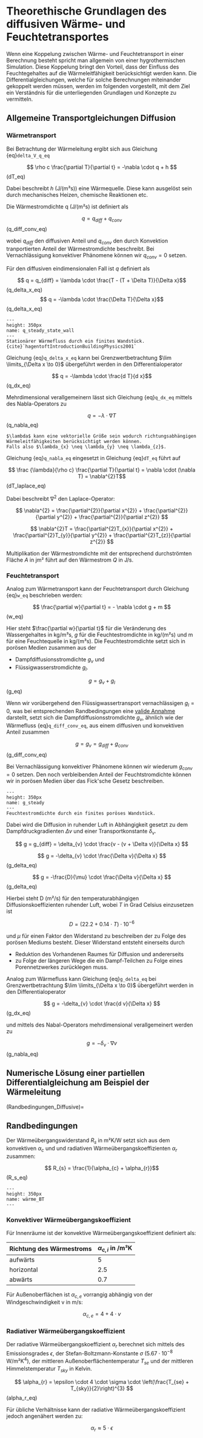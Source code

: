 # Theorethische Grundlagen des diffusiven Wärme- und Feuchtetransportes

Wenn eine Koppelung zwischen Wärme- und Feuchtetransport in einer Berechnung besteht spricht man allgemein von einer
hygrothermischen Simulation. Diese Koppelung bringt den Vorteil, dass der Einfluss des Feuchtegehaltes auf die
Wärmeleitfähigkeit berücksichtigt werden kann. Die Differentialgleichungen, welche für solche Berechnungen miteinander
gekoppelt werden müssen, werden im folgenden vorgestellt, mit dem Ziel ein Verständnis für die unterliegenden Grundlagen
und Konzepte zu vermitteln.

## Allgemeine Transportgleichungen Diffusion

### Wärmetransport

Bei Betrachtung der Wärmeleitung ergibt sich aus Gleichung {eq}`delta_V_q_eq`

$$ \rho c \frac{\partial T}{\partial t} = -\nabla \cdot q + h $$(dT_eq)

Dabei beschreibt $h$ (J/(m³s)) eine Wärmequelle. Diese kann ausgelöst sein durch mechanisches Heizen, chemische
Reaktionen etc.

Die Wärmestromdichte q (J/(m²s) ist definiert als

$$ q = q_{diff} + q_{conv}$$ (q_diff_conv_eq)

wobei $q_{diff}$ den diffusiven Anteil und $q_{conv}$ den durch Konvektion tranportierten Anteil der Wärmestromdichte
beschreibt. Bei Vernachlässigung konvektiver Phänomene können wir $q_{conv} = 0$ setzen.

Für den diffusiven eindimensionalen Fall ist $q$ definiert als

$$ q = q_{diff} = \lambda \cdot \frac{T - (T + \Delta T)}{\Delta x}$$(q_delta_x_eq)
$$ q = -\lambda \cdot \frac{\Delta T}{\Delta x}$$(q_delta_x_eq)

```{figure} img/Wärmebrücke/q_steady_state_wall.png
---
height: 350px
name: q_steady_state_wall
---
Stationärer Wärmefluss durch ein finites Wandstück. {cite}`hagentoftIntroductionBuildingPhysics2001`
```

Gleichung {eq}`q_delta_x_eq` kann bei Grenzwertbetrachtung $\lim \limits_{\Delta x \to 0}$ übergeführt werden in den
Differentialoperator

$$ q = -\lambda \cdot \frac{d T}{d x}$$(q_dx_eq)

Mehrdimensional verallgemeinern lässt sich Gleichung {eq}`q_dx_eq` mittels des Nabla-Operators zu

$$ q = -\lambda \cdot \nabla T$$(q_nabla_eq)

```{note}
$\lambda$ kann eine vektorielle Größe sein wodurch richtungsabhängigen Wärmeleitfähigkeiten berücksichtigt werden können. 
Falls also $\lambda_{x} \neq \lambda_{y} \neq \lambda_{z}$. 
```

Gleichung {eq}`q_nabla_eq` eingesetzt in Gleichung {eq}`dT_eq` führt auf

$$ \frac {\lambda}{\rho c} \frac{\partial T}{\partial t} = \nabla \cdot (\nabla T) = \nabla^{2}T$$(dT_laplace_eq)

Dabei beschreibt $\nabla^{2}$ den Laplace-Operator:

$$ \nabla^{2} = \frac{\partial^{2}}{\partial x^{2}} + \frac{\partial^{2}}{\partial y^{2}} + \frac{\partial^{2}}{\partial
z^{2}} $$

$$ \nabla^{2}T = \frac{\partial^{2}T_{x}}{\partial x^{2}} + \frac{\partial^{2}T_{y}}{\partial y^{2}} +
\frac{\partial^{2}T_{z}}{\partial z^{2}} $$

Multiplikation der Wärmestromdichte mit der entsprechend durchströmten Fläche $A$ in jm² führt auf den Wärmestrom $Q$ in
J/s.

### Feuchtetransport

Analog zum Wärmetransport kann der Feuchtetransport durch Gleichung {eq}`w_eq` beschrieben werden:

$$ \frac{\partial w}{\partial t} = - \nabla \cdot g + m $$(w_eq)

Hier steht $\frac{\partial w}{\partial t}$ für die Veränderung des Wassergehaltes in kg/m³s, $g$ für die
Feuchtestromdichte in kg/(m²s) und m für eine Feuchtequelle in kg/(m³s). Die Feuchtestromdichte setzt sich in porösen
Medien zusammen aus der

- Dampfdiffusionsstromdichte $g_{v}$ und
- Flüssigwasserstromdichte $g_{l}$.

$$ g = g_{v} + g_{l} $$ (g_eq)

Wenn wir vorübergehend den Flüssigwassertransport vernachlässigen $g_{l} = 0$, was bei entsprechenden Randbedingungen
eine [valide Annahme](Randbedingungen_Diffusive) darstellt, setzt sich die Dampfdiffusionsstromdichte $g_{v}$, ähnlich
wie der Wärmefluss {eq}`q_diff_conv_eq`, aus einem diffusiven und konvektiven Anteil zusammen

$$ g = g_{v} = g_{diff} + g_{conv} $$ (g_diff_conv_eq)

Bei Vernachlässigung konvektiver Phänomene können wir wiederum $g_{conv} = 0$ setzen. Den noch verbleibenden Anteil der
Feuchtstromdichte können wir in porösen Medien über das Fick'sche Gesetz beschreiben.

```{figure} img/Wärmebrücke/g_steady.png
---
height: 350px
name: g_steady
---
Feuchtestromdichte durch ein finites poröses Wandstück.
```

Dabei wird die Diffusion in ruhender Luft in Abhängigkeit gesetzt zu dem Dampfdruckgradienten $\Delta v$ und einer
Transportkonstante $\delta_{v}$.

$$ g = g_{diff} = \delta_{v} \cdot \frac{v - (v + \Delta v)}{\Delta x} $$

$$ g = -\delta_{v} \cdot \frac{\Delta v}{\Delta x} $$ (g_delta_eq)

$$ g = -\frac{D}{\mu} \cdot \frac{\Delta v}{\Delta x} $$ (g_delta_eq)

Hierbei steht D (m²/s) für den temperaturabhängigen Diffusionskoeffizienten ruhender Luft, wobei $T$ in Grad Celsius
einzusetzen ist

$$ D = (22.2 + 0.14 \cdot T) \cdot 10^{-6}$$

und $\mu$ für einen Faktor den Widerstand zu beschreiben der zu Folge des porösen Mediums besteht. Dieser Widerstand
entsteht einerseits durch

- Reduktion des Vorhandenen Raumes für Diffusion und andererseits
- zu Folge der längeren Wege die ein Dampf-Teilchen zu Folge eines Porennetzwerkes zurücklegen muss.

Analog zum Wärmefluss kann Gleichung {eq}`g_delta_eq` bei Grenzwertbetrachtung $\lim \limits_{\Delta x \to 0}$
übergeführt werden in den Differentialoperator

$$ g = -\delta_{v} \cdot \frac{d v}{\Delta x} $$ (g_dx_eq)

und mittels des Nabal-Operators mehrdimensional verallgemeinert werden zu

$$ g = - \delta_{v} \cdot \nabla v $$ (g_nabla_eq)

## Numerische Lösung einer partiellen Differentialgleichung am Beispiel der Wärmeleitung

(Randbedingungen_Diffusive)=

## Randbedingungen

Der Wärmeübergangswiderstand $R_{s}$ in m²K/W setzt sich aus dem konvektiven $\alpha_{c}$ und und radiativen
Wärmeübergangskoeffizienten $\alpha_{r}$ zusammen:

$$ R_{s} = \frac{1}{\alpha_{c} + \alpha_{r}}$$(R_s_eq)


```{figure} img/Wärmebrücke/wärme_BT.png
---
height: 350px
name: wärme_BT
---

```
### Konvektiver Wärmeübergangskoeffizient

Für Innenräume ist der konvektive Wärmeübergangskoeffizient definiert als:

| Richtung des Wärmestroms | $\alpha_{c,i}$ in /m²K |
|--------------------------|------------------------|
| aufwärts                 | 5                      |
| horizontal               | 2.5                    |
| abwärts                  | 0.7                    |

Für Außenoberflächen ist $\alpha_{c,e}$ vorrangig abhängig von der Windgeschwindigkeit v in m/s:

$$ \alpha_{c,e} = 4 + 4 \cdot v $$

### Radiativer Wärmeübergangskoeffizient

Der radiative Wärmeübergangskoeffizient $\alpha_{r}$ berechnet sich mittels des Emissionsgrades $\epsilon$, der
Stefan-Boltzmann-Konstante $\sigma$ ($5.67 \cdot 10^{-8}$ W/m²K<sup>4</sup>), der mittleren Außenoberflächentemperatur
$T_{se}$ und der mittleren Himmelstemperatur $T_{sky}$ in Kelvin.

$$ \alpha_{r} = \epsilon \cdot 4 \cdot \sigma \cdot \left(\frac{T_{se} + T_{sky}}{2}\right)^{3} $$ (alpha_r_eq)

Für übliche Verhältnisse kann der radiative Wärmeübergangskoeffizient jedoch angenähert werden zu:

$$ \alpha_{r} \approx 5 \cdot \epsilon $$




